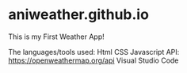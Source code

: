 # aniweather.github.io

This is my First Weather App!

The languages/tools used:
Html
CSS
Javascript
API: https://openweathermap.org/api
Visual Studio Code
